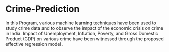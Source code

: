 # Crime-Prediction
<p>In this Program, various machine learning techniques have
been used to study crime data and to observe the impact of the economic
crisis on crime in India. Impact of Unemployment, Inflation, Poverty, and
Gross Domestic Product (GDP) on various crime have been witnessed
through the proposed effective regression model .</p>
